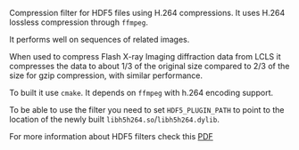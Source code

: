 Compression filter for HDF5 files using H.264 compressions.
It uses H.264 lossless compression through `ffmpeg`.

It performs well on sequences of related images.

When used to compress Flash X-ray Imaging diffraction data from LCLS it compresses the data to about 1/3 of the original size compared to 2/3 of the size for gzip compression, with similar performance.

To built it use `cmake`.
It depends on `ffmpeg` with h.264 encoding support.

To be able to use the filter you need to set `HDF5_PLUGIN_PATH` to point to the location of the newly built `libh5h264.so`/`libh5h264.dylib`.

For more information about HDF5 filters check this [PDF](https://www.hdfgroup.org/HDF5/doc/Advanced/DynamicallyLoadedFilters/HDF5DynamicallyLoadedFilters.pdf)
